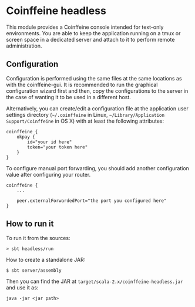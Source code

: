 Coinffeine headless
===================

This module provides a Coinffeine console intended for text-only environments.
You are able to keep the application running on a tmux or screen space in a
dedicated server and attach to it to perform remote administration.

Configuration
-------------

Configuration is performed using the same files at the same locations as with the coinffeine-gui.
It is recommended to run the graphical configuration wizard first and then, copy the configurations
to the server in the case of wanting it to be used in a different host.

Alternatively, you can create/edit a configuration file at the application user settings directory
(`~/.coinffeine` in Linux, `~/Library/Application Support/Coinffeine` in OS X) with at least the
following attributes:

    coinffeine {
        okpay {
            id="your id here"
            token="your token here"
        }
    }

To configure manual port forwarding, you should add another configuration value after configuring
your router.

    coinffeine {
        ...

        peer.externalForwardedPort="the port you configured here"
    }


How to run it
-------------

To run it from the sources:

    > sbt headless/run

How to create a standalone JAR:

    $ sbt server/assembly

Then you can find the JAR at `target/scala-2.x/coinffeine-headless.jar` and use it as:

    java -jar <jar path>


